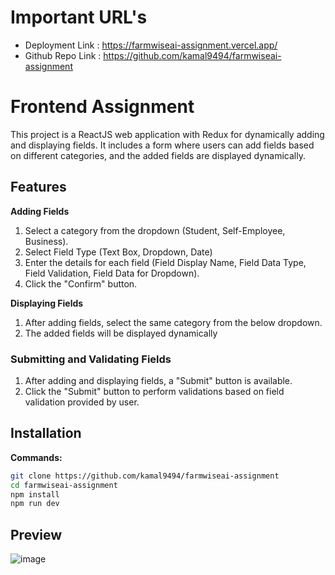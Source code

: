 # Important URL's
- Deployment Link : https://farmwiseai-assignment.vercel.app/
- Github Repo Link :  https://github.com/kamal9494/farmwiseai-assignment


# Frontend Assignment

This project is a ReactJS web application with Redux for dynamically adding and displaying fields. It includes a form where users can add fields based on different categories, and the added fields are displayed dynamically.

## Features

**Adding Fields**
1.  Select a category from the dropdown (Student, Self-Employee, Business).
2. Select Field Type (Text Box, Dropdown, Date)
3.  Enter the details for each field (Field Display Name, Field Data Type, Field Validation, Field Data for Dropdown).
4.  Click the "Confirm" button.

**Displaying Fields**

1.  After adding fields, select the same category from the below dropdown.
2.  The added fields will be displayed dynamically


### Submitting and Validating Fields

1.  After adding and displaying fields, a "Submit" button is available.
2.  Click the "Submit" button to perform validations based on field validation provided by user.

## Installation

**Commands:**

   ```bash
   git clone https://github.com/kamal9494/farmwiseai-assignment
   cd farmwiseai-assignment
   npm install
   npm run dev
```
## Preview
![image](https://github.com/kamal9494/farmwiseai-assignment/assets/97849725/f144e2e7-db1f-4280-893d-8ef72cbe9b08)

